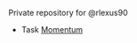 Private repository for @rlexus90
+ Task [Momentum](https://rlexus90.github.io/momentum/momentum/)


